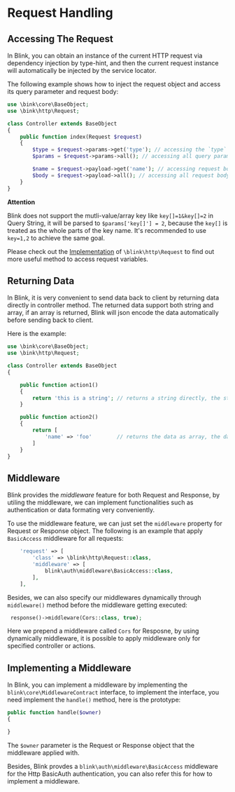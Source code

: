 Request Handling
================

Accessing The Request
---------------------

In Blink, you can obtain an instance of the current HTTP request via dependency injection by type-hint, and then 
the current request instance will automatically be injected by the service locator.

The following example shows how to inject the request object and access its query parameter and request body:

```php
use \bink\core\BaseObject;
use \bink\http\Request;

class Controller extends BaseObject
{
    public function index(Request $request)
    {
        $type = $request->params->get('type'); // accessing the `type` query parameter
        $params = $request->params->all(); // accessing all query parameters

        $name = $request->payload->get('name'); // accessing request body by key
        $body = $request->payload->all(); // accessing all request body
    }
}
```

**Attention**

Blink does not support the mutli-value/array key like `key[]=1&key[]=2` in Query String, it will be parsed 
to `$params['key[]'] = 2`, because the `key[]` is treated as the whole parts of the key name. It's 
recommended to use `key=1,2` to achieve the same goal.

Please check out the [Implementation](/src/http/Request.php) of `\blink\http\Request` to find out more useful method to
access request variables.


Returning Data
--------------

In Blink, it is very convenient to send data back to client by returning data directly in controller method. The
returned data support both string and array, if an array is returned, Blink will json encode the data automatically
before sending back to client.

Here is the example:


```php
use \bink\core\BaseObject;
use \bink\http\Request;

class Controller extends BaseObject
{

    public function action1()
    {
        return 'this is a string'; // returns a string directly, the string will be sent to client without change.
    }

    public function action2()
    {
        return [
            'name' => 'foo'        // returns the data as array, the data will be json encoded automatically.
        ]
    }
}
```

Middleware
----------

Blink provides the *middleware* feature for both Request and Response, by utiling the middleware, we can
implement functionalities such as authentication or data formating very conveniently.

To use the middleware feature, we can just set the `middleware` property for Request or Response object.
The following is an example that apply `BasicAccess` middleware for all requests:

```php
    'request' => [
        'class' => \blink\http\Request::class,
        'middleware' => [
            blink\auth\middleware\BasicAccess::class,
        ],
    ],
```

Besides, we can also specify our middlewares dynamically through `middleware()` method before the middleware
getting executed:

```php
 response()->middleware(Cors::class, true);
```

Here we prepend a middleware called `Cors` for Resposne, by using dynamically middleware, it is possible
to apply middleware only for specified controller or actions.


Implementing a Middleware
-------------------------

In Blink, you can implement a middleware by implementing the `blink\core\MiddlewareContract` interface, to
implement the interface, you need implement the `handle()` method, here is the prototype:


```php
public function handle($owner)
{

}
```

The `$owner` parameter is the Request or Response object that the middleware applied with.

Besides, Blink provdes a `blink\auth\middleware\BasicAccess` middleware for the Http BasicAuth authentication,
you can also refer this for how to implement a middleware.
